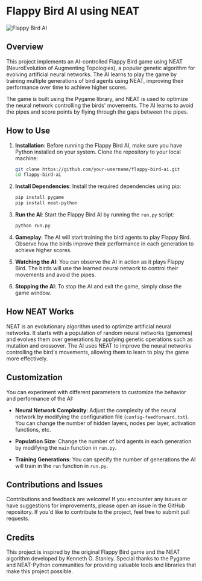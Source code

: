 # Flappy Bird AI using NEAT

![Flappy Bird AI](flappy_bird_ai.png)

## Overview

This project implements an AI-controlled Flappy Bird game using NEAT (NeuroEvolution of Augmenting Topologies), a popular genetic algorithm for evolving artificial neural networks. The AI learns to play the game by training multiple generations of bird agents using NEAT, improving their performance over time to achieve higher scores.

The game is built using the Pygame library, and NEAT is used to optimize the neural network controlling the birds' movements. The AI learns to avoid the pipes and score points by flying through the gaps between the pipes.

## How to Use

1. **Installation**: Before running the Flappy Bird AI, make sure you have Python installed on your system. Clone the repository to your local machine:

   ```bash
   git clone https://github.com/your-username/flappy-bird-ai.git
   cd flappy-bird-ai
   ```

2. **Install Dependencies**: Install the required dependencies using pip:

   ```bash
   pip install pygame
   pip install neat-python
   ```

3. **Run the AI**: Start the Flappy Bird AI by running the `run.py` script:

   ```bash
   python run.py
   ```

4. **Gameplay**: The AI will start training the bird agents to play Flappy Bird. Observe how the birds improve their performance in each generation to achieve higher scores.

5. **Watching the AI**: You can observe the AI in action as it plays Flappy Bird. The birds will use the learned neural network to control their movements and avoid the pipes.

6. **Stopping the AI**: To stop the AI and exit the game, simply close the game window.

## How NEAT Works

NEAT is an evolutionary algorithm used to optimize artificial neural networks. It starts with a population of random neural networks (genomes) and evolves them over generations by applying genetic operations such as mutation and crossover. The AI uses NEAT to improve the neural networks controlling the bird's movements, allowing them to learn to play the game more effectively.

## Customization

You can experiment with different parameters to customize the behavior and performance of the AI:

- **Neural Network Complexity**: Adjust the complexity of the neural network by modifying the configuration file (`config-feedforward.txt`). You can change the number of hidden layers, nodes per layer, activation functions, etc.

- **Population Size**: Change the number of bird agents in each generation by modifying the `main` function in `run.py`.

- **Training Generations**: You can specify the number of generations the AI will train in the `run` function in `run.py`.

## Contributions and Issues

Contributions and feedback are welcome! If you encounter any issues or have suggestions for improvements, please open an issue in the GitHub repository. If you'd like to contribute to the project, feel free to submit pull requests.

## Credits

This project is inspired by the original Flappy Bird game and the NEAT algorithm developed by Kenneth O. Stanley. Special thanks to the Pygame and NEAT-Python communities for providing valuable tools and libraries that make this project possible.

